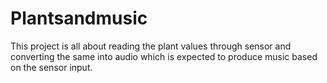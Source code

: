 # Plantsandmusic
This project is all about reading the plant values through sensor and converting the same into audio which is expected to produce music based on the sensor input.
